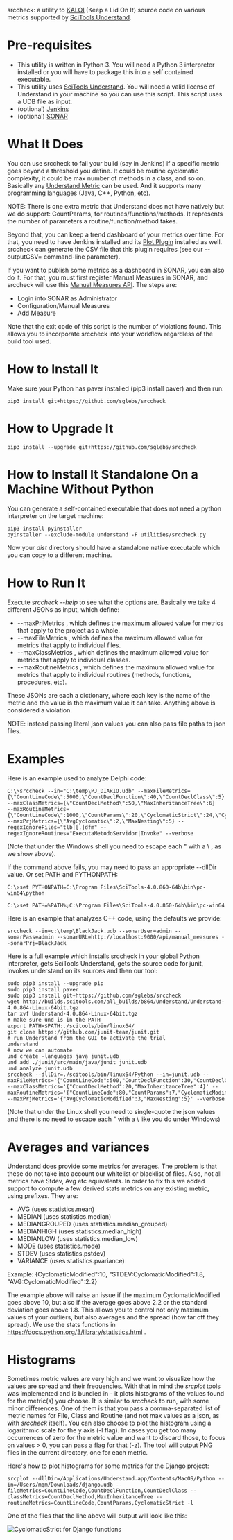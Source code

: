 srccheck: a utility to [KALOI](http://structure101.com/2006/10/complexity-debt-dont-fix-it-keep-a-lid-on-it/) (Keep a Lid On It) source code on various metrics supported by [SciTools Understand](https://scitools.com).

Pre-requisites
===============
* This utility is written in Python 3. You will need a Python 3 interpreter installed or you will have to package
this into a self contained executable. 
* This utility uses [SciTools Understand](https://scitools.com). You will need a valid license of Understand
in your machine so you can use this script. This script uses a UDB file as input.
* (optional) [Jenkins](https://jenkins-ci.org)
* (optional) [SONAR](http://www.sonarsource.com)

What It Does
=============
You can use srccheck to fail your build (say in Jenkins) if a specific metric goes beyond a threshold you define.
It could be routine cyclomatic complexity, it could be max number of methods in a class, and so on. Basically any
[Understand Metric](https://scitools.com/support/metrics_list/) can be used. And it supports many programming
languages (Java, C++, Python, etc).

NOTE: There is one extra metric that Understand does not have natively but we do support: CountParams, for routines/functions/methods.
It represents the number of parameters a routine/function/method takes.

Beyond that, you can keep a trend dashboard of your metrics over time. For that, you need to have Jenkins installed
and its [Plot Plugin](https://wiki.jenkins-ci.org/display/JENKINS/Plot+Plugin) installed as well. srccheck can
generate the CSV file that this plugin requires (see our --outputCSV= command-line parameter).

If you want to publish some metrics as a dashboard in SONAR, you can also do it. For that, you must first
register Manual Measures in SONAR, and srccheck will use this [Manual Measures API](http://docs.codehaus.org/pages/viewpage.action?pageId=229743270).
The steps are:

 * Login into SONAR as Administrator
 * Configuration/Manual Measures
 * Add Measure

Note that the exit code of this script is the number of violations found. This allows you to incorporate srccheck
into your workflow regardless of the build tool used.

How to Install It
=================

Make sure your Python has paver installed (pip3 install paver) and then run:
```
pip3 install git+https://github.com/sglebs/srccheck
```

How to Upgrade It
=================

```
pip3 install --upgrade git+https://github.com/sglebs/srccheck
```

How to Install It Standalone On a Machine Without Python
========================================================

You can generate a self-contained executable that does not need a python interpreter on the target machine:

```
pip3 install pyinstaller
pyinstaller --exclude-module understand -F utilities/srccheck.py 
```

Now your *dist* directory should have a standalone native executable which you can copy to a different machine.


How to Run It
=============
Execute *srccheck --help* to see what the options are. Basically we take 4 different JSONs as input, which define:

 * --maxPrjMetrics , which defines the maximum allowed value for metrics that apply to the project as a whole.
 * --maxFileMetrics , which defines the maximum allowed value for metrics that apply to individual files.
 * --maxClassMetrics , which defines the maximum allowed value for metrics that apply to individual classes.
 * --maxRoutineMetrics , which defines the maximum allowed value for metrics that apply to individual routines (methods, functions, procedures, etc).
 
These JSONs are each a dictionary, where each key is the name of the metric and the value is the maximum value it can take.
Anything above is considered a violation. 

NOTE: instead passing literal json values you can also pass file paths to json files.

Examples
=========

Here is an example used to analyze Delphi code:

```
C:\>srccheck --in="C:\temp\PJ_DIARIO.udb" --maxFileMetrics={\"CountLineCode\":5000,\"CountDeclFunction\":40,\"CountDeclClass\":5} --maxClassMetrics={\"CountDeclMethod\":50,\"MaxInheritanceTree\":6}
--maxRoutineMetrics={\"CountLineCode\":1000,\"CountParams\":20,\"CyclomaticStrict\":24,\"CyclomaticModified\":12} --maxPrjMetrics={\"AvgCyclomatic\":2,\"MaxNesting\":5} --regexIgnoreFiles="tlb|[.]dfm" --regexIgnoreRoutines="ExecutaMetodoServidor|Invoke" --verbose
```

(Note that under the Windows shell you need to escape each " with a \ , as we show above).

If the command above fails, you may need to pass an appropriate --dllDir value. Or set PATH and PYTHONPATH:

```
C:\>set PYTHONPATH=C:\Program Files\SciTools-4.0.860-64b\bin\pc-win64\python

C:\>set PATH=%PATH%;C:\Program Files\SciTools-4.0.860-64b\bin\pc-win64

```


Here is an example that analyzes C++ code, using the defaults we provide:

```
srccheck --in=c:\temp\BlackJack.udb --sonarUser=admin --sonarPass=admin --sonarURL=http://localhost:9000/api/manual_measures --sonarPrj=BlackJack 
```

Here is a full example which installs srccheck in your global Python interpreter, gets SciTools Understand, gets the source code for junit,
invokes understand on its sources and then our tool:

```
sudo pip3 install --upgrade pip
sudo pip3 install paver
sudo pip3 install git+https://github.com/sglebs/srccheck
wget http://builds.scitools.com/all_builds/b864/Understand/Understand-4.0.864-Linux-64bit.tgz
tar xvf Understand-4.0.864-Linux-64bit.tgz
# make sure und is in the PATH
export PATH=$PATH:./scitools/bin/linux64/
git clone https://github.com/junit-team/junit.git
# run Understand from the GUI to activate the trial
understand
# now we can automate
und create -languages java junit.udb
und add ./junit/src/main/java/junit junit.udb
und analyze junit.udb
srccheck --dllDir=./scitools/bin/linux64/Python --in=junit.udb --maxFileMetrics='{"CountLineCode":500,"CountDeclFunction":30,"CountDeclClass":1}' --maxClassMetrics='{"CountDeclMethod":20,"MaxInheritanceTree":4}' --maxRoutineMetrics='{"CountLineCode":80,"CountParams":7,"CyclomaticModified":7}' --maxPrjMetrics='{"AvgCyclomaticModified":3,"MaxNesting":5}' --verbose
```

(Note that under the Linux shell you need to single-quote the json values and there is no need to escape each " with a \ like you do under Windows)

Averages and variances
======================
Understand does provide some metrics for averages. The problem is that these do not take into account our whitelist or 
blacklist of files. Also, not all metrics have Stdev, Avg etc equivalents. In order to fix this we added support to
compute a few derived stats metrics on any existing metric, using prefixes. They are:

   * AVG (uses statistics.mean)
   * MEDIAN (uses statistics.median)
   * MEDIANGROUPED (uses statistics.median_grouped)
   * MEDIANHIGH (uses statistics.median_high)
   * MEDIANLOW (uses statistics.median_low)
   * MODE (uses statistics.mode)
   * STDEV (uses statistics.pstdev)
   * VARIANCE (uses statistics.pvariance)
   
Example:  {CyclomaticModified":10, "STDEV:CyclomaticModified":1.8, "AVG:CyclomaticModified":2.2} 

The example above will raise an issue if the maximum CyclomaticModified goes above 10, but also if 
the average goes above 2.2 or the standard deviation goes above 1.8. This allows you to control not
only maximum values of your outliers, but also averages and the spread (how far off they spread).
We use the stats functions in https://docs.python.org/3/library/statistics.html .

Histograms
==========
Sometimes metric values are very high and we want to visualize how the values are spread and their frequencies. 
With that in mind the *srcplot* tools was implemented and is bundled in - it plots histograms of the values found 
for the metric(s) you choose. It is similar to *srccheck* to run, with some minor differences. One of them is that 
you pass a comma-separated list of metric names for File, Class and Routine (and not max values as a json, as 
with *srccheck* itself). You can also choose to plot the histogram using a logarithmic scale for the y axis 
(-l flag). In cases you get too many occurrences of zero for the metric value and want to discard those, 
to focus on values > 0, you can pass a flag for that (-z). The tool will output PNG files in the current 
directory, one for each metric.

Here's how to plot histograms for some metrics for the Django project:

```
srcplot --dllDir=/Applications/Understand.app/Contents/MacOS/Python --in=/Users/mqm/Downloads/django.udb --fileMetrics=CountLineCode,CountDeclFunction,CountDeclClass --classMetrics=CountDeclMethod,MaxInheritanceTree --routineMetrics=CountLineCode,CountParams,CyclomaticStrict -l
```

One of the files that the line above will output will look like this:

![CyclomaticStrict for Django functions](example-django.png)
